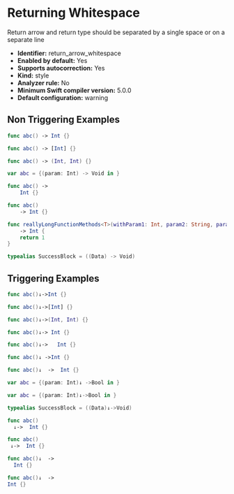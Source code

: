# Returning Whitespace

Return arrow and return type should be separated by a single space or on a separate line

* **Identifier:** return_arrow_whitespace
* **Enabled by default:** Yes
* **Supports autocorrection:** Yes
* **Kind:** style
* **Analyzer rule:** No
* **Minimum Swift compiler version:** 5.0.0
* **Default configuration:** warning

## Non Triggering Examples

```swift
func abc() -> Int {}

```

```swift
func abc() -> [Int] {}

```

```swift
func abc() -> (Int, Int) {}

```

```swift
var abc = {(param: Int) -> Void in }

```

```swift
func abc() ->
    Int {}

```

```swift
func abc()
    -> Int {}

```

```swift
func reallyLongFunctionMethods<T>(withParam1: Int, param2: String, param3: Bool) where T: AGenericConstraint
    -> Int {
    return 1
}
```

```swift
typealias SuccessBlock = ((Data) -> Void)
```

## Triggering Examples

```swift
func abc()↓->Int {}

```

```swift
func abc()↓->[Int] {}

```

```swift
func abc()↓->(Int, Int) {}

```

```swift
func abc()↓-> Int {}

```

```swift
func abc()↓->   Int {}

```

```swift
func abc()↓ ->Int {}

```

```swift
func abc()↓  ->  Int {}

```

```swift
var abc = {(param: Int)↓ ->Bool in }

```

```swift
var abc = {(param: Int)↓->Bool in }

```

```swift
typealias SuccessBlock = ((Data)↓->Void)
```

```swift
func abc()
  ↓->  Int {}

```

```swift
func abc()
 ↓->  Int {}

```

```swift
func abc()↓  ->
  Int {}

```

```swift
func abc()↓  ->
Int {}

```